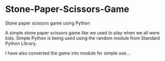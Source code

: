 # Stone-Paper-Scissors-Game
Stone paper scissors game using Python

A simple stone paper scissors game like we used to play when we all were kids.
Simple Python is being used using the random module from Standard Python Library.

I have also converted the game into module for simple use...
